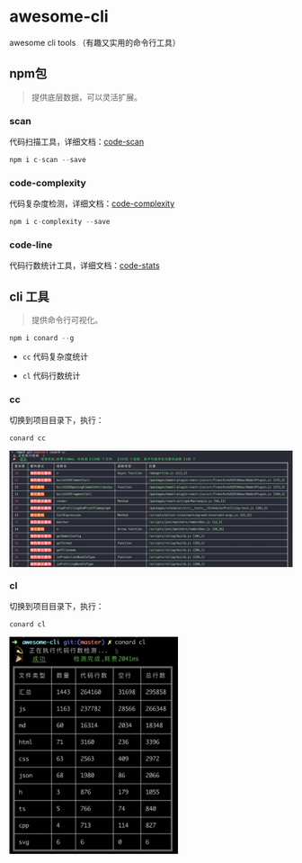 # awesome-cli

awesome cli tools （有趣又实用的命令行工具）


## npm包

> 提供底层数据，可以灵活扩展。

### scan

代码扫描工具，详细文档：[code-scan](./code-scan/)

```js
npm i c-scan --save
```

### code-complexity

代码复杂度检测，详细文档：[code-complexity](./code-complexity/)

```js
npm i c-complexity --save
```

### code-line

代码行数统计工具，详细文档：[code-stats](./code-stats/)


## cli 工具

> 提供命令行可视化。


```js
npm i conard --g
```

- `cc` 代码复杂度统计

- `cl` 代码行数统计

### cc

切换到项目目录下，执行：

```js
conard cc
```

<img src="./dist/img/cc.png" align=center>

### cl

切换到项目目录下，执行：

```js
conard cl
```

<img src="./dist/img/cl.jpg" width="300"  align=center>
